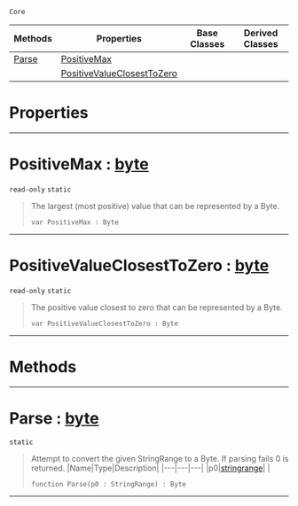  `Core`

|Methods|Properties|Base Classes|Derived Classes|
|---|---|---|---|
|[ Parse](https://github.com/ZilchEngine/ZilchDocs/blob/master/code_reference/nada_base_types/byte.md#parse-zilch-engine-docume)|[ PositiveMax](https://github.com/ZilchEngine/ZilchDocs/blob/master/code_reference/nada_base_types/byte.md#positivemax-zilch-engine)| | |
| |[ PositiveValueClosestToZero](https://github.com/ZilchEngine/ZilchDocs/blob/master/code_reference/nada_base_types/byte.md#positivevalueclosesttoze)| | |


 #  Properties


---  
 #  PositiveMax : [byte](https://github.com/ZilchEngine/ZilchDocs/blob/master/code_reference/nada_base_types/byte.md)

 `read-only` `static`

> The largest (most positive) value that can be represented by a Byte.
> ``` lang=cpp, name=Nada
> var PositiveMax : Byte


---  
 #  PositiveValueClosestToZero : [byte](https://github.com/ZilchEngine/ZilchDocs/blob/master/code_reference/nada_base_types/byte.md)

 `read-only` `static`

> The positive value closest to zero that can be represented by a Byte.
> ``` lang=cpp, name=Nada
> var PositiveValueClosestToZero : Byte


---  
 #  Methods


---  
 #  Parse : [byte](https://github.com/ZilchEngine/ZilchDocs/blob/master/code_reference/nada_base_types/byte.md)

 `static`

> Attempt to convert the given StringRange to a Byte. If parsing fails 0 is returned.
> |Name|Type|Description|
> |---|---|---|
> |p0|[stringrange](https://github.com/ZilchEngine/ZilchDocs/blob/master/code_reference/nada_base_types/stringrange.md)| |
> ``` lang=cpp, name=Nada
> function Parse(p0 : StringRange) : Byte
> ``` 


---  
 

 